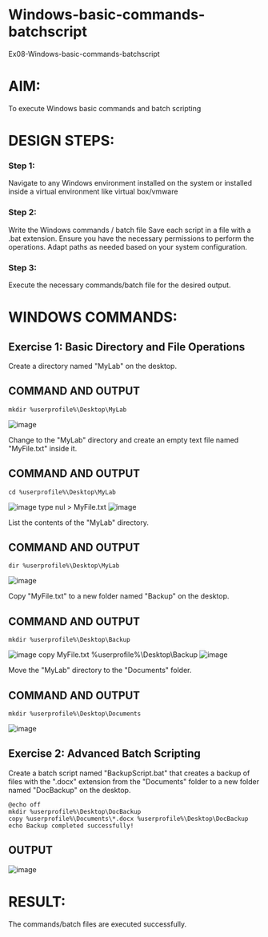 # Windows-basic-commands-batchscript
Ex08-Windows-basic-commands-batchscript

# AIM:
To execute Windows basic commands and batch scripting

# DESIGN STEPS:

### Step 1:

Navigate to any Windows environment installed on the system or installed inside a virtual environment like virtual box/vmware 

### Step 2:

Write the Windows commands / batch file
Save each script in a file with a .bat extension.
Ensure you have the necessary permissions to perform the operations.
Adapt paths as needed based on your system configuration.
### Step 3:

Execute the necessary commands/batch file for the desired output. 

# WINDOWS COMMANDS:
## Exercise 1: Basic Directory and File Operations
Create a directory named "MyLab" on the desktop.

## COMMAND AND OUTPUT
```
mkdir %userprofile%\Desktop\MyLab
```
![image](https://github.com/user-attachments/assets/8caf1baa-ce06-423a-89ed-de9e56b2f634)

Change to the "MyLab" directory and create an empty text file named "MyFile.txt" inside it.

## COMMAND AND OUTPUT
```
cd %userprofile%\Desktop\MyLab
```
![image](https://github.com/user-attachments/assets/171d93be-c9bb-471e-8d8c-3287aae3fff6)
type nul > MyFile.txt
![image](https://github.com/user-attachments/assets/f9266c3b-69a5-4866-83c1-6968d098011e)

List the contents of the "MyLab" directory.

## COMMAND AND OUTPUT
```
dir %userprofile%\Desktop\MyLab
```
![image](https://github.com/user-attachments/assets/cf0c1b87-8e9b-4859-b52a-9581836a6485)

Copy "MyFile.txt" to a new folder named "Backup" on the desktop.

## COMMAND AND OUTPUT
```
mkdir %userprofile%\Desktop\Backup
```
![image](https://github.com/user-attachments/assets/ece9bda4-30f4-4e92-aa3c-0248b5847c74)
copy MyFile.txt %userprofile%\Desktop\Backup
![image](https://github.com/user-attachments/assets/a2648a4e-4366-468b-9cc5-40f614bf9829)

Move the "MyLab" directory to the "Documents" folder.

## COMMAND AND OUTPUT
```
mkdir %userprofile%\Desktop\Documents
```
![image](https://github.com/user-attachments/assets/d9125f7d-d504-4622-bb17-6e4d52fa33c0)

## Exercise 2: Advanced Batch Scripting
Create a batch script named "BackupScript.bat" that creates a backup of files with the ".docx" extension from the "Documents" folder to a new folder named "DocBackup" on the desktop.
```
@echo off
mkdir %userprofile%\Desktop\DocBackup
copy %userprofile%\Documents\*.docx %userprofile%\Desktop\DocBackup
echo Backup completed successfully!
```
## OUTPUT
![image](https://github.com/user-attachments/assets/a8ab964c-94ad-45bd-af43-67c3ac96493b)

# RESULT:
The commands/batch files are executed successfully.

